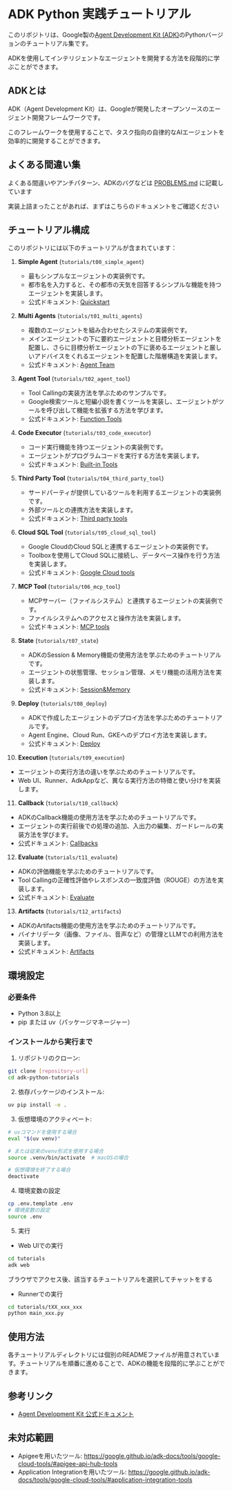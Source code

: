 # ADK Python 実践チュートリアル

このリポジトリは、Google製の[Agent Development Kit (ADK)](https://google.github.io/adk-docs/)のPythonバージョンのチュートリアル集です。

ADKを使用してインテリジェントなエージェントを開発する方法を段階的に学ぶことができます。

## ADKとは

ADK（Agent Development Kit）は、Googleが開発したオープンソースのエージェント開発フレームワークです。

このフレームワークを使用することで、タスク指向の自律的なAIエージェントを効率的に開発することができます。

## よくある間違い集

よくある間違いやアンチパターン、ADKのバグなどは [PROBLEMS.md](/PROBLEMS.md) に記載しています

実装上詰まったことがあれば、まずはこちらのドキュメントをご確認ください


## チュートリアル構成

このリポジトリには以下のチュートリアルが含まれています：

1. **Simple Agent** (`tutorials/t00_simple_agent`)
   - 最もシンプルなエージェントの実装例です。
   - 都市名を入力すると、その都市の天気を回答するシンプルな機能を持つエージェントを実装します。
   - 公式ドキュメント: [Quickstart](https://google.github.io/adk-docs/get-started/quickstart/)

2. **Multi Agents** (`tutorials/t01_multi_agents`)
   - 複数のエージェントを組み合わせたシステムの実装例です。
   - メインエージェントの下に要約エージェントと目標分析エージェントを配置し、さらに目標分析エージェントの下に褒めるエージェントと厳しいアドバイスをくれるエージェントを配置した階層構造を実装します。
   - 公式ドキュメント: [Agent Team](https://google.github.io/adk-docs/tutorials/agent-team/)

3. **Agent Tool** (`tutorials/t02_agent_tool`)
   - Tool Callingの実装方法を学ぶためのサンプルです。
   - Google検索ツールと短編小説を書くツールを実装し、エージェントがツールを呼び出して機能を拡張する方法を学びます。
   - 公式ドキュメント: [Function Tools](https://google.github.io/adk-docs/tools/function-tools/)

4. **Code Executor** (`tutorials/t03_code_executor`)
   - コード実行機能を持つエージェントの実装例です。
   - エージェントがプログラムコードを実行する方法を実装します。
   - 公式ドキュメント: [Built-in Tools](https://google.github.io/adk-docs/tools/built-in-tools/)

5. **Third Party Tool** (`tutorials/t04_third_party_tool`)
   - サードパーティが提供しているツールを利用するエージェントの実装例です。
   - 外部ツールとの連携方法を実装します。
   - 公式ドキュメント: [Third party tools](https://google.github.io/adk-docs/tools/third-party-tools/)

6. **Cloud SQL Tool** (`tutorials/t05_cloud_sql_tool`)
   - Google CloudのCloud SQLと連携するエージェントの実装例です。
   - Toolboxを使用してCloud SQLに接続し、データベース操作を行う方法を実装します。
   - 公式ドキュメント: [Google Cloud tools](https://google.github.io/adk-docs/tools/google-cloud-tools/)

7. **MCP Tool** (`tutorials/t06_mcp_tool`)
   - MCPサーバー（ファイルシステム）と連携するエージェントの実装例です。
   - ファイルシステムへのアクセスと操作方法を実装します。
   - 公式ドキュメント: [MCP tools](https://google.github.io/adk-docs/tools/mcp-tools/)

8. **State** (`tutorials/t07_state`)
   - ADKのSession & Memory機能の使用方法を学ぶためのチュートリアルです。
   - エージェントの状態管理、セッション管理、メモリ機能の活用方法を実装します。
   - 公式ドキュメント: [Session&Memory](https://google.github.io/adk-docs/sessions/)

9. **Deploy** (`tutorials/t08_deploy`)
   - ADKで作成したエージェントのデプロイ方法を学ぶためのチュートリアルです。
   - Agent Engine、Cloud Run、GKEへのデプロイ方法を実装します。
   - 公式ドキュメント: [Deploy](https://google.github.io/adk-docs/deploy/)

10. **Execution** (`tutorials/t09_execution`)
   - エージェントの実行方法の違いを学ぶためのチュートリアルです。
   - Web UI、Runner、AdkAppなど、異なる実行方法の特徴と使い分けを実装します。

11. **Callback** (`tutorials/t10_callback`)
   - ADKのCallback機能の使用方法を学ぶためのチュートリアルです。
   - エージェントの実行前後での処理の追加、入出力の編集、ガードレールの実装方法を学びます。
   - 公式ドキュメント: [Callbacks](https://google.github.io/adk-docs/callbacks/)

12. **Evaluate** (`tutorials/t11_evaluate`)
   - ADKの評価機能を学ぶためのチュートリアルです。
   - Tool Callingの正確性評価やレスポンスの一致度評価（ROUGE）の方法を実装します。
   - 公式ドキュメント: [Evaluate](https://google.github.io/adk-docs/evaluate/)

13. **Artifacts** (`tutorials/t12_artifacts`)
   - ADKのArtifacts機能の使用方法を学ぶためのチュートリアルです。
   - バイナリデータ（画像、ファイル、音声など）の管理とLLMでの利用方法を実装します。
   - 公式ドキュメント: [Artifacts](https://google.github.io/adk-docs/artifacts/)

## 環境設定

### 必要条件
- Python 3.8以上
- pip または uv（パッケージマネージャー）

### インストールから実行まで

1. リポジトリのクローン:
```bash
git clone [repository-url]
cd adk-python-tutorials
```

2. 依存パッケージのインストール:
```bash
uv pip install -e .
```

3. 仮想環境のアクティベート:
```bash
# uvコマンドを使用する場合
eval "$(uv venv)"

# または従来のvenv形式を使用する場合
source .venv/bin/activate  # macOSの場合

# 仮想環境を終了する場合
deactivate
```

4. 環境変数の設定
```bash
cp .env.template .env
# 環境変数の設定
source .env
```

5. 実行
- Web UIでの実行
```bash
cd tutorials
adk web
```
ブラウザでアクセス後、該当するチュートリアルを選択してチャットをする

- Runnerでの実行
```bash
cd tutorials/tXX_xxx_xxx
python main_xxx.py
```


## 使用方法

各チュートリアルディレクトリには個別のREADMEファイルが用意されています。チュートリアルを順番に進めることで、ADKの機能を段階的に学ぶことができます。

## 参考リンク

- [Agent Development Kit 公式ドキュメント](https://google.github.io/adk-docs/)

## 未対応範囲

- Apigeeを用いたツール: https://google.github.io/adk-docs/tools/google-cloud-tools/#apigee-api-hub-tools
- Application Integrationを用いたツール: https://google.github.io/adk-docs/tools/google-cloud-tools/#application-integration-tools